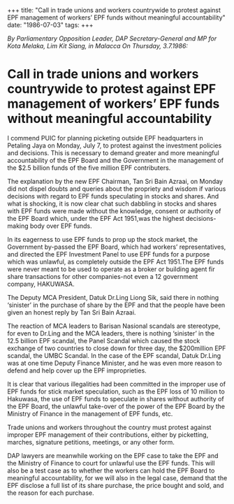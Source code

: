 +++ 
title: "Call in trade unions and workers countrywide to protest against EPF management of workers’ EPF funds without meaningful accountability"
date: "1986-07-03"
tags:
+++

_By Parliamentary Opposition Leader, DAP Secretary-General and MP for Kota Melaka, Lim Kit Siang, in Malacca On Thursday, 3.7.1986:_

# Call in trade unions and workers countrywide to protest against EPF management of workers’ EPF funds without meaningful accountability

I commend PUIC for planning picketing outside EPF headquarters in Petaling Jaya on Monday, July 7, to protest against the investment policies and decisions. This is necessary to demand greater and more meaningful accountability of the EPF Board and the Government in the management of the $2.5 billion funds of the five million EPF contributers.</u>

The explanation by the new EPF Chairman, Tan Sri Bain Azraai, on Monday did not dispel doubts and queries about the propriety and wisdom if various decisions with regard to EPF funds speculating in stocks and shares. And what is shocking, it is now clear chat such dabbling in stocks and shares with EPF funds were made without the knowledge, consent or authority of the EPF Board which, under the EPF Act 1951,was the highest decisions-making body over EPF funds.

In its eagerness to use EPF funds to prop up the stock market, the Government by-passed the EPF Board, which had workers’ representatives, and directed the EPF Investment Panel to use EPF funds for a purpose which was unlawful, as completely outside the EPF Act 1951.The EPF funds were never meant to be used to operate as a broker or building agent fir share transactions for other companies-not even a 12 government company, HAKUWASA.  

The Deputy MCA President, Datuk Dr.Ling Liong Sik, said there in nothing ‘sinister’ in the purchase of share by the EPF and that the people have been given an honest reply by Tan Sri Bain Azraai.

The  reaction of MCA leaders to Barisan Nasional scandals are stereotype, for even to Dr.Ling and the MCA leaders, there is nothing ‘sinister’ in the 12.5 billion EPF scandal, the Panel Scandal which caused the stock exchange of two countries to close down for three day, the $200million EPF scandal, the UMBC Scandal. In the case of the EPF scandal, Datuk Dr.Ling was at one time Deputy Finance Minister, and he was even more reason to defend  and help cover up the EPF improprieties.

It is clear that various illegalities had been committed in the improper use of EPF funds for stick market speculation, such as the EPF loss of 10 million to Hakuwasa, the use of EPF funds to speculate in shares without authority of the EPF Board, the unlawful take-over of the power of the EPF Board by the Ministry of Finance in the management of EPF funds, etc.

Trade unions and workers throughout the country must protest against improper EPF management of their contributions, either by picketting, marches, signature petitions, meetings, or any other form.

DAP lawyers are meanwhile working on the EPF case to take the EPF and the Ministry of Finance to court for unlawful use the EPF funds. This will also be a test case as to whether the workers can hold the EPF Board to meaningful accountability, for we will also in the legal case, demand that the EPF disclose a full list of its share purchase, the price bought and sold, and the reason for each purchase. 
 

